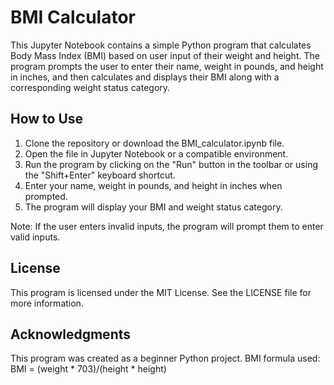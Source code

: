 # BMI Calculator
This Jupyter Notebook contains a simple Python program that calculates Body Mass Index (BMI) based on user input of their weight and height. The program prompts the user to enter their name, weight in pounds, and height in inches, and then calculates and displays their BMI along with a corresponding weight status category.

## How to Use
1. Clone the repository or download the BMI_calculator.ipynb file.
2. Open the file in Jupyter Notebook or a compatible environment.
3. Run the program by clicking on the "Run" button in the toolbar or using the "Shift+Enter" keyboard shortcut.
4. Enter your name, weight in pounds, and height in inches when prompted.
5. The program will display your BMI and weight status category.

Note: If the user enters invalid inputs, the program will prompt them to enter valid inputs.

## License
This program is licensed under the MIT License. See the LICENSE file for more information.

## Acknowledgments
This program was created as a beginner Python project.
BMI formula used: BMI = (weight * 703)/(height * height)
